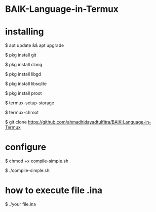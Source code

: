 # BAIK-Language-in-Termux
# installing 
$ apt update && apt upgrade

$ pkg install git

$ pkg install clang

$ pkg install libgd 

$ pkg install libsqlite 

$ pkg install proot 

$ termux-setup-storage 

$ termux-chroot

$ git clone https://github.com/ahmadhidayadtulfitra/BAIK-Language-in-Termux

# configure

$ chmod +x compile-simple.sh

$ ./compile-simple.sh

# how to execute file .ina

$ ./your file.ina

